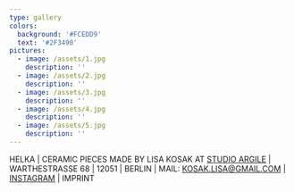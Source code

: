```yaml
---
type: gallery
colors:
  background: '#FCEDD9'
  text: '#2F3490'
pictures:
  - image: /assets/1.jpg
    description: ''
  - image: /assets/2.jpg
    description: ''
  - image: /assets/3.jpg
    description: ''
  - image: /assets/4.jpg
    description: ''
  - image: /assets/5.jpg
    description: ''
---
```


HELKA | CERAMIC PIECES MADE BY LISA KOSAK AT [STUDIO ARGILE](https://www.studioargile.com/) | WARTHESTRASSE 68 | 12051 | BERLIN | MAIL: [KOSAK.LISA@GMAIL.COM](<mailto: kosak.lisa@gmail.com>) | [INSTAGRAM](https://www.instagram.com/helkagram) | IMPRINT
